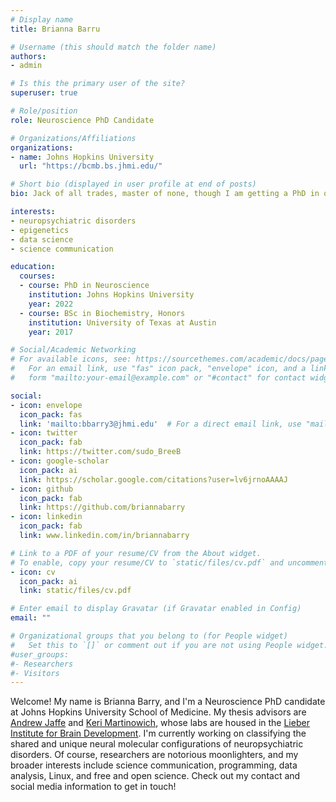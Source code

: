 ```yaml
---
# Display name
title: Brianna Barru

# Username (this should match the folder name)
authors:
- admin

# Is this the primary user of the site?
superuser: true

# Role/position
role: Neuroscience PhD Candidate

# Organizations/Affiliations
organizations:
- name: Johns Hopkins University
  url: "https://bcmb.bs.jhmi.edu/"

# Short bio (displayed in user profile at end of posts)
bio: Jack of all trades, master of none, though I am getting a PhD in one.

interests:
- neuropsychiatric disorders
- epigenetics
- data science
- science communication

education:
  courses:
  - course: PhD in Neuroscience
    institution: Johns Hopkins University
    year: 2022
  - course: BSc in Biochemistry, Honors
    institution: University of Texas at Austin
    year: 2017

# Social/Academic Networking
# For available icons, see: https://sourcethemes.com/academic/docs/page-builder/#icons
#   For an email link, use "fas" icon pack, "envelope" icon, and a link in the
#   form "mailto:your-email@example.com" or "#contact" for contact widget.

social:
- icon: envelope
  icon_pack: fas
  link: 'mailto:bbarry3@jhmi.edu'  # For a direct email link, use "mailto:test@example.org".
- icon: twitter
  icon_pack: fab
  link: https://twitter.com/sudo_BreeB
- icon: google-scholar
  icon_pack: ai
  link: https://scholar.google.com/citations?user=lv6jrnoAAAAJ
- icon: github
  icon_pack: fab
  link: https://github.com/briannabarry
- icon: linkedin
  icon_pack: fab
  link: www.linkedin.com/in/briannabarry

# Link to a PDF of your resume/CV from the About widget.
# To enable, copy your resume/CV to `static/files/cv.pdf` and uncomment the lines below.
- icon: cv
  icon_pack: ai
  link: static/files/cv.pdf

# Enter email to display Gravatar (if Gravatar enabled in Config)
email: ""

# Organizational groups that you belong to (for People widget)
#   Set this to `[]` or comment out if you are not using People widget.
#user_groups:
#- Researchers
#- Visitors
---
```


Welcome! My name is Brianna Barry, and I'm a Neuroscience PhD candidate at Johns Hopkins University School of Medicine. My thesis advisors are [Andrew Jaffe](aejaffe.com) and [Keri Martinowich](http://neuroscience.jhu.edu/research/faculty/56), whose labs are housed in the [Lieber Institute for Brain Development](libd.org). I'm currently working on classifying the shared and unique neural molecular configurations of neuropsychiatric disorders. Of course, researchers are notorious moonlighters, and my broader interests include  science communication, programming, data analysis, Linux, and free and open science. Check out my contact and social media information to get in touch! 
